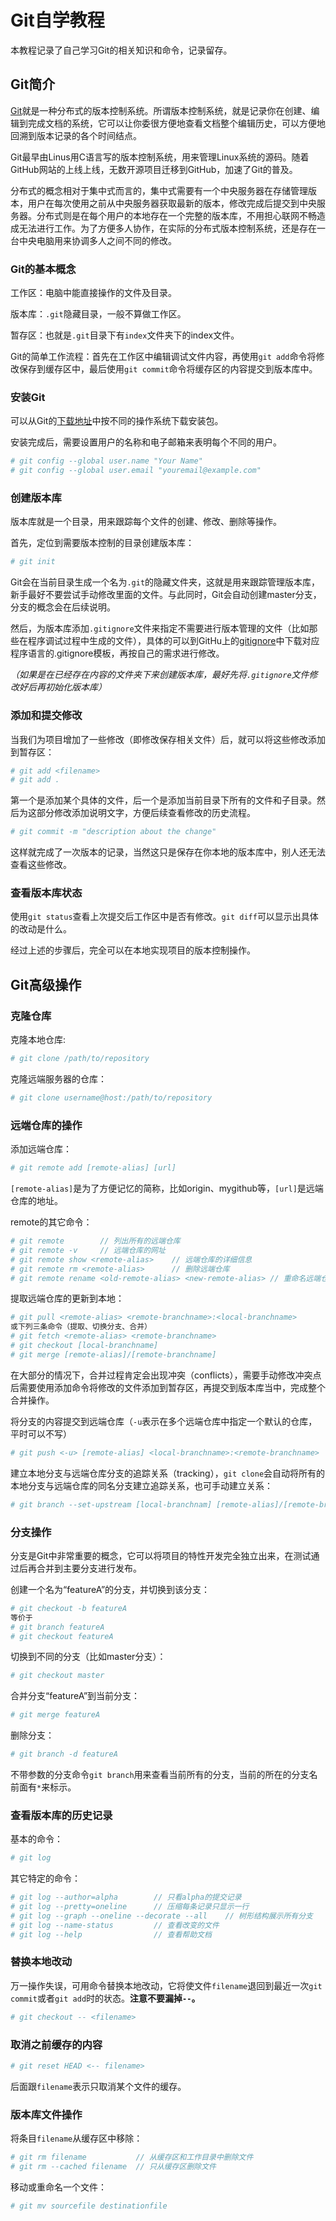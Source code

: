 # Git自学教程

本教程记录了自己学习Git的相关知识和命令，记录留存。

## Git简介

[Git](https://git-scm.com)就是一种分布式的版本控制系统。所谓版本控制系统，就是记录你在创建、编辑到完成文档的系统，它可以让你委很方便地查看文档整个编辑历史，可以方便地回溯到版本记录的各个时间结点。

Git最早由Linus用C语言写的版本控制系统，用来管理Linux系统的源码。随着GitHub网站的上线上线，无数开源项目迁移到GitHub，加速了Git的普及。

分布式的概念相对于集中式而言的，集中式需要有一个中央服务器在存储管理版本，用户在每次使用之前从中央服务器获取最新的版本，修改完成后提交到中央服务器。分布式则是在每个用户的本地存在一个完整的版本库，不用担心联网不畅造成无法进行工作。为了方便多人协作，在实际的分布式版本控制系统，还是存在一台中央电脑用来协调多人之间不同的修改。

### Git的基本概念

工作区：电脑中能直接操作的文件及目录。

版本库：`.git`隐藏目录，一般不算做工作区。

暂存区：也就是`.git`目录下有`index`文件夹下的index文件。

Git的简单工作流程：首先在工作区中编辑调试文件内容，再使用`git add`命令将修改保存到缓存区中，最后使用`git commit`命令将缓存区的内容提交到版本库中。

### 安装Git

可以从Git的[下载地址](https://git-scm.com/download)中按不同的操作系统下载安装包。

安装完成后，需要设置用户的名称和电子邮箱来表明每个不同的用户。

```sh
# git config --global user.name "Your Name"
# git config --global user.email "youremail@example.com"
```

### 创建版本库

版本库就是一个目录，用来跟踪每个文件的创建、修改、删除等操作。

首先，定位到需要版本控制的目录创建版本库：

```sh
# git init
```

Git会在当前目录生成一个名为`.git`的隐藏文件夹，这就是用来跟踪管理版本库，新手最好不要尝试手动修改里面的文件。与此同时，Git会自动创建master分支，分支的概念会在后续说明。

然后，为版本库添加`.gitignore`文件来指定不需要进行版本管理的文件（比如那些在程序调试过程中生成的文件），具体的可以到GitHu上的[gitignore](https://github.com/github/gitignore)中下载对应程序语言的.gitignore模板，再按自己的需求进行修改。

*（如果是在已经存在内容的文件夹下来创建版本库，最好先将`.gitignore`文件修改好后再初始化版本库）*

### 添加和提交修改

当我们为项目增加了一些修改（即修改保存相关文件）后，就可以将这些修改添加到暂存区：

```sh
# git add <filename>
# git add .
```

第一个是添加某个具体的文件，后一个是添加当前目录下所有的文件和子目录。然后为这部分修改添加说明文字，方便后续查看修改的历史流程。

```sh
# git commit -m "description about the change"
```

这样就完成了一次版本的记录，当然这只是保存在你本地的版本库中，别人还无法查看这些修改。

### 查看版本库状态

使用`git status`查看上次提交后工作区中是否有修改。`git diff`可以显示出具体的改动是什么。

经过上述的步骤后，完全可以在本地实现项目的版本控制操作。

## Git高级操作

### 克隆仓库

克隆本地仓库:

```sh
# git clone /path/to/repository
```

克隆远端服务器的仓库：

```sh
# git clone username@host:/path/to/repository
```

### 远端仓库的操作

添加远端仓库：

```sh
# git remote add [remote-alias] [url]
```
`[remote-alias]`是为了方便记忆的简称，比如origin、mygithub等，`[url]`是远端仓库的地址。

remote的其它命令：

```sh
# git remote        // 列出所有的远端仓库
# git remote -v     // 远端仓库的网址
# git remote show <remote-alias>    // 远端仓库的详细信息
# git remote rm <remote-alias>      // 删除远端仓库
# git remote rename <old-remote-alias> <new-remote-alias> // 重命名远端仓库
```

提取远端仓库的更新到本地：

```sh
# git pull <remote-alias> <remote-branchname>:<local-branchname>
或下列三条命令（提取、切换分支、合并）
# git fetch <remote-alias> <remote-branchname>
# git checkout [local-branchname]
# git merge [remote-alias]/[remote-branchname]
```

在大部分的情况下，合并过程肯定会出现冲突（conflicts），需要手动修改冲突点后需要使用添加命令将修改的文件添加到暂存区，再提交到版本库当中，完成整个合并操作。

将分支的内容提交到远端仓库（`-u`表示在多个远端仓库中指定一个默认的仓库，平时可以不写）

```sh
# git push <-u> [remote-alias] <local-branchname>:<remote-branchname>
```

建立本地分支与远端仓库分支的追踪关系（tracking），`git clone`会自动将所有的本地分支与远端仓库的同名分支建立追踪关系，也可手动建立关系：

```sh
# git branch --set-upstream [local-branchnam] [remote-alias]/[remote-branchname]
```

### 分支操作

分支是Git中非常重要的概念，它可以将项目的特性开发完全独立出来，在测试通过后再合并到主要分支进行发布。

创建一个名为“featureA”的分支，并切换到该分支：

```sh
# git checkout -b featureA
等价于
# git branch featureA
# git checkout featureA
```

切换到不同的分支（比如master分支）：

```sh
# git checkout master
```

合并分支“featureA”到当前分支：

```sh
# git merge featureA
```

删除分支：

```sh
# git branch -d featureA
```

不带参数的分支命令`git branch`用来查看当前所有的分支，当前的所在的分支名前面有`*`来标示。

### 查看版本库的历史记录

基本的命令：

```sh
# git log
```

其它特定的命令：

```sh
# git log --author=alpha        // 只看alpha的提交记录
# git log --pretty=oneline      // 压缩每条记录只显示一行
# git log --graph --oneline --decorate --all    // 树形结构展示所有分支
# git log --name-status         // 查看改变的文件
# git log --help                // 查看帮助文档
```

### 替换本地改动

万一操作失误，可用命令替换本地改动，它将使文件`filename`退回到最近一次`git commit`或者`git add`时的状态。**注意不要漏掉`--`。**

```sh
# git checkout -- <filename>
```


### 取消之前缓存的内容

```sh
# git reset HEAD <-- filename>
```

后面跟`filename`表示只取消某个文件的缓存。

### 版本库文件操作

将条目`filename`从缓存区中移除：

```sh
# git rm filename           // 从缓存区和工作目录中删除文件
# git rm --cached filename  // 只从缓存区删除文件
```

移动或重命名一个文件：

```sh
# git mv sourcefile destinationfile
```

